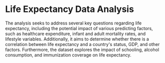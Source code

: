# Life Expectancy Data Analysis
The analysis seeks to address several key questions regarding life expectancy, including the potential impact of various predicting factors, such as healthcare expenditure, infant and adult mortality rates, and lifestyle variables. Additionally, it aims to determine whether there is a correlation between life expectancy and a country's status, GDP, and other factors. Furthermore, the dataset explores the impact of schooling, alcohol consumption, and immunization coverage on life expectancy.
